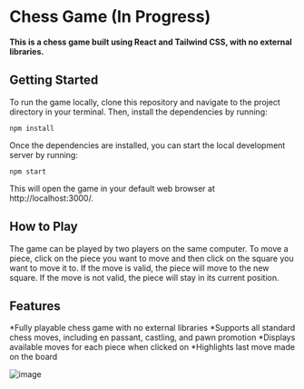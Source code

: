 



# Chess Game (In Progress)
**This is a chess game built using React and Tailwind CSS, with no external libraries.**

## Getting Started ##

To run the game locally, clone this repository and navigate to the project directory in your terminal. Then, install the dependencies by running:

`npm install`

Once the dependencies are installed, you can start the local development server by running:

`npm start`

This will open the game in your default web browser at http://localhost:3000/.

## How to Play ##
The game can be played by two players on the same computer. To move a piece, click on the piece you want to move and then click on the square you want to move it to. If the move is valid, the piece will move to the new square. If the move is not valid, the piece will stay in its current position.

## Features ##
*Fully playable chess game with no external libraries
*Supports all standard chess moves, including en passant, castling, and pawn promotion
*Displays available moves for each piece when clicked on
*Highlights last move made on the board

![image](https://github.com/kokas340/chess/blob/main/src/assets/chess.png)
